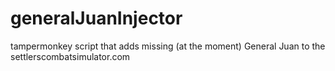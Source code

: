 # generalJuanInjector
tampermonkey script that adds missing (at the moment) General Juan to the settlerscombatsimulator.com
